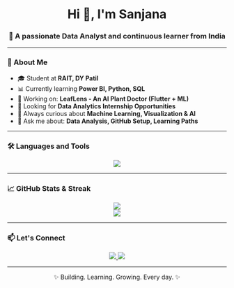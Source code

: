 <h1 align="center">Hi 👋, I'm Sanjana</h1>
<h3 align="center">🎯 A passionate Data Analyst and continuous learner from India</h3>

---

### 📌 About Me

- 🎓 Student at **RAIT, DY Patil**
- 📊 Currently learning **Power BI, Python, SQL**
- 🚀 Working on: **LeafLens - An AI Plant Doctor (Flutter + ML)**
- 💼 Looking for **Data Analytics Internship Opportunities**
- 🧠 Always curious about **Machine Learning, Visualization & AI**
- 💬 Ask me about: **Data Analysis, GitHub Setup, Learning Paths**

---

### 🛠️ Languages and Tools

<p align="center">
  <img src="https://skillicons.dev/icons?i=python,sql,flutter,powerbi,github,vscode,figma" />
</p>

---

### 📈 GitHub Stats & Streak

<p align="center">
  <img src="https://github-readme-stats.vercel.app/api?username=sanjanasulakhe23&show_icons=true&theme=radical" />
  <br/>
  <img src="https://github-readme-streak-stats.herokuapp.com?user=sanjanasulakhe23&theme=radical" />
</p>

---

### 📫 Let's Connect

<p align="center">
  <a href="https://www.linkedin.com/in/sanjana-sulakhe23/">
    <img src="https://img.shields.io/badge/LinkedIn-blue?logo=linkedin&style=for-the-badge" />
  </a>
  <a href="mailto:sanjanasulakhe23@gmail.com">
    <img src="https://img.shields.io/badge/Gmail-red?logo=gmail&style=for-the-badge" />
  </a>
</p>

---

<p align="center">✨ Building. Learning. Growing. Every day. ✨</p>

